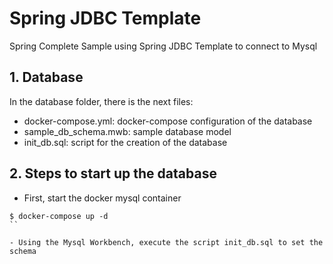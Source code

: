# Spring JDBC Template

Spring Complete Sample using Spring JDBC Template to connect to Mysql

## 1. Database

In the database folder, there is the next files:

- docker-compose.yml: docker-compose configuration of the database
- sample_db_schema.mwb: sample database model
- init_db.sql: script for the creation of the database

## 2. Steps to start up the database

- First, start the docker mysql container

```shell
$ docker-compose up -d
``

- Using the Mysql Workbench, execute the script init_db.sql to set the schema 

